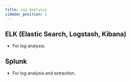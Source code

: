 ```yaml
---
title: Log Analysis
sidebar_position: 2
---
```



## ELK (Elastic Search, Logstash, Kibana)
- For log analysis.

## Splunk
- For log analysis and extraction.